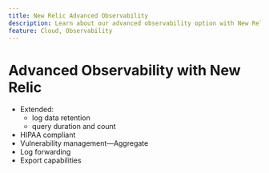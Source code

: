 ```yaml
---
title: New Relic Advanced Observability
description: Learn about our advanced observability option with New Relic for optimized performance, scale, and governance based on resource consumption.
feature: Cloud, Observability
---
```


# Advanced Observability with New Relic

- Extended:
    - log data retention
    - query duration and count
- HIPAA compliant
- Vulnerability management—Aggregate 
- Log forwarding
- Export capabilities


